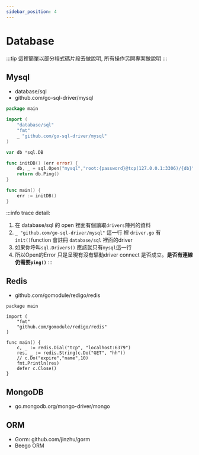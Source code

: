 ```yaml
---
sidebar_position: 4
---
```


# Database
:::tip
這裡簡單以部分程式碼片段去做說明, 所有操作另開專案做說明
:::

## Mysql
- database/sql
- github.com/go-sql-driver/mysql
```go
package main

import (
    "database/sql"
    "fmt"
    _ "github.com/go-sql-driver/mysql"
)

var db *sql.DB

func initDB() (err error) {
    db, _ = sql.Open("mysql","root:{password}@tcp(127.0.0.1:3306)/{db}")
    return db.Ping()
}

func main() {
    err := initDB()
}
```
:::info
trace detail:

1. 在 database/sql 的 open 裡面有個讀取`drivers`陣列的資料
2. `_ "github.com/go-sql-driver/mysql"` 這一行 裡 `driver.go` 有`init()`function 會註冊 `database/sql` 裡面的driver
3. 如果你呼叫`sql.Drivers()` 應該就只有`mysql`這一行
4. 所以Open的Error 只是呈現有沒有驅動driver connect 是否成立。**是否有連線仍需要`ping()`**
:::


## Redis
- github.com/gomodule/redigo/redis
```golang
package main

import (
	"fmt"
	"github.com/gomodule/redigo/redis"
)

func main() {
	c, _ := redis.Dial("tcp", "localhost:6379")
	res, _ := redis.String(c.Do("GET", "hh"))
	// c.Do("expire","name",10)
	fmt.Println(res)
	defer c.Close()
}
```

## MongoDB
- go.mongodb.org/mongo-driver/mongo

## ORM
- Gorm: github.com/jinzhu/gorm
- Beego ORM